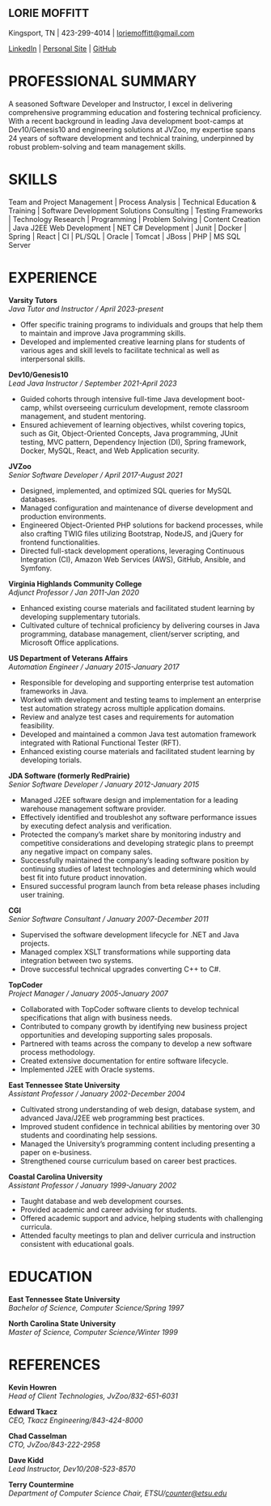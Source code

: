 
<h2>LORIE MOFFITT</h2>
Kingsport, TN | 423-299-4014 | <a href="mailto:loriemoffitt@gmail.com">loriemoffitt@gmail.com</a>

<a href="https://www.linkedin.com/in/lorie-moffitt-0ba0761/">LinkedIn</a> | <a href="https://loriemoffitt.github.io/homepage/">Personal Site</a> | <a href="https://github.com/loriemoffitt">GitHub</a>

<h1>PROFESSIONAL SUMMARY</h1>
A seasoned Software Developer and Instructor, I excel in delivering comprehensive programming education and fostering technical proficiency. With a recent background in leading Java development boot-camps at Dev10/Genesis10 and engineering solutions at JVZoo, my expertise spans 24 years of software development and technical training, underpinned by robust problem-solving and team management skills.
<h1>SKILLS</h1>
Team and Project Management | Process Analysis | Technical Education & Training | Software Development Solutions Consulting | Testing Frameworks | Technology Research | Programming | Problem Solving | Content Creation | Java J2EE Web Development | NET C# Development | Junit | Docker | Spring | React | CI | PL/SQL | Oracle | Tomcat | JBoss | PHP | MS SQL Server
<h1>EXPERIENCE</h1>
<b>Varsity Tutors</b>
<br>
<i>Java Tutor and Instructor / April 2023-present</i>
<ul>
<li>Offer specific training programs to individuals and groups that help them to maintain and improve Java programming skills. </li>
  <li>Developed and implemented creative learning plans for students of various ages and skill levels to facilitate technical as well as interpersonal skills.</li>
</ul>
<b>Dev10/Genesis10</b>
<br>
<i>Lead Java Instructor / September 2021-April 2023</i>
<ul>
<li>Guided cohorts through intensive full-time Java development boot-camp, whilst overseeing curriculum development, remote classroom management, and student mentoring.</li>
<li>Ensured achievement of learning objectives, whilst covering topics, such as Git, Object-Oriented Concepts, Java programming, JUnit testing, MVC pattern, Dependency Injection (DI), Spring framework, Docker, MySQL, React, and Web Application security.</li>
</ul>
<b>JVZoo</b>
<br>
<i>Senior Software Developer / April 2017-August 2021</i>
<ul>
<li>Designed, implemented, and optimized SQL queries for MySQL databases. </li>
<li>Managed configuration and maintenance of diverse development and production environments. </li>
<li>Engineered Object-Oriented PHP solutions for backend processes, while also crafting TWIG files utilizing Bootstrap, NodeJS, and jQuery for frontend functionalities.</li>
<li>Directed full-stack development operations, leveraging Continuous Integration (CI), Amazon Web Services (AWS), GitHub, Ansible, and Symfony. </li>
</ul>
<b>Virginia Highlands Community College</b>
<br>
<i>Adjunct Professor / Jan 2011-Jan 2020</i>
<ul>
  <li>Enhanced existing course materials and facilitated student learning by developing supplementary tutorials.</li>
  <li>Cultivated culture of technical proficiency by delivering courses in Java programming, database management, client/server scripting, and Microsoft Office applications.</li>
</ul>
<b>US Department of Veterans Affairs</b>
<br>
<i>Automation Engineer / January 2015-January 2017</i>
<ul>
<li>Responsible for developing and supporting enterprise test automation frameworks in Java.</li>
<li>Worked with development and testing teams to implement an enterprise test automation strategy across multiple application domains.</li>
<li>Review and analyze test cases and requirements for automation feasibility.</li>
<li>Developed and maintained a common Java test automation framework integrated with Rational Functional Tester (RFT).</li>
<li>Enhanced existing course materials and facilitated student learning by developing torials.</li>
</ul>
<b>JDA Software (formerly RedPrairie)</b>
<br>
<i>Senior Software Developer / January 2012-January 2015</i>
<ul>
<li>Managed J2EE software design and implementation for a leading warehouse management software provider.</li>
<li>Effectively identified and troubleshot any software performance issues by executing defect analysis and verification.</li>
<li>Protected the company’s market share by monitoring industry and competitive considerations and developing strategic plans to preempt any negative impact on company sales.</li>
<li>Successfully maintained the company’s leading software position by continuing studies of latest technologies and determining which would best fit into future product innovation.</li>
<li>Ensured successful program launch from beta release phases including user training.</li>
</ul>
<b>CGI</b>
<br>
<i>Senior Software Consultant / January 2007-December 2011</i>
<ul>
  <li>Supervised the software development lifecycle for .NET and Java projects.</li>
  <li>Managed complex XSLT transformations while supporting data integration between two systems.</li>
  <li>Drove successful technical upgrades converting C++ to C#.</li>
</ul>
<b>TopCoder</b>
<br>
<i>Project Manager / January 2005-January 2007</i>
<ul>
<li>Collaborated with TopCoder software clients to develop technical specifications that align with business needs.</li>
<li>Contributed to company growth by identifying new business project opportunities and developing supporting sales proposals.</li>
<li>Partnered with teams across the company to develop a new software process methodology.</li>
<li>Created extensive documentation for entire software lifecycle. </li>
<li>Implemented J2EE with Oracle systems.</li>
</ul>
<b>East Tennessee State University</b>
<br>
<i>Assistant Professor / January 2002-December 2004</i>
<ul>
<li>Cultivated strong understanding of web design, database system, and advanced Java/J2EE web programming best practices.</li>
<li>Improved student confidence in technical abilities by mentoring over 30 students and coordinating help sessions.</li>
<li>Managed the University’s programming content including presenting a paper on e-business.</li>
<li>Strengthened course curriculum based on career best practices.</li>
</ul>
<b>Coastal Carolina University</b>
<br>
<i>Assistant Professor / January 1999-January 2002</i>
<ul>
<li>Taught database and web development courses.</li>
<li>Provided academic and career advising for students.</li>
<li>Offered academic support and advice, helping students with challenging curricula.</li>
<li>Attended faculty meetings to plan and deliver curricula and instruction consistent with educational goals.</li>
</ul>

<h1>EDUCATION</h1>

<b>East Tennessee State University</b>
<br>
<i>Bachelor of Science, Computer Science/Spring 1997</i>

<b>North Carolina State University</b>
<br>
<i>Master of Science, Computer Science/Winter 1999</i>


<h1>REFERENCES</h1>

<b>Kevin Howren</b>
<br>
<i>Head of Client Technologies, JvZoo/832-651-6031</i>

<b>Edward Tkacz</b>
<br>
<i>CEO, Tkacz Engineering/843-424-8000</i>

<b>Chad Casselman</b>
<br>
<i>CTO, JvZoo/843-222-2958</i>

<b>Dave Kidd</b>
<br>
<i>Lead Instructor, Dev10/208-523-8570</i>

<b>Terry Countermine</b>
<br>
<i>Department of Computer Science Chair, ETSU/counter@etsu.edu</i>








